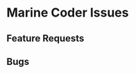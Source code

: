 # Marine Coder Issues

## Feature Requests
<div class="featurerequests"></div>

## Bugs
<div class="bugs"></div>

<script src="https://code.jquery.com/jquery-3.6.1.min.js" crossorigin="anonymous"></script>
<script src="https://cdn.jsdelivr.net/npm/showdown/dist/showdown.min.js"></script>

<script>
var converter = new showdown.Converter()

//var other_issues = "https://api.github.com/repos/marinecoders/marines.dev/issues?state=open";
var all_bugs = "https://api.github.com/repos/marinecoders/marines.dev/issues?state=open&labels=bug";
var feature_requests = "https://api.github.com/repos/marinecoders/marines.dev/issues?state=open&labels=feature%20request"

/* 
<div class="admonition note">
<p class="admonition-title">Note</p>
<p>Lorem ipsum dolor sit amet, consectetur adipiscing elit. Nulla et euismod
nulla. Curabitur feugiat, tortor non consequat finibus, justo purus auctor
massa, nec semper lorem quam in massa.</p>
</div>

html_url: "https://github.com/marinecoders/marines.dev/issues/13"
*/
function generate_issues(item, style, issues){
    $(item)
        .append(
            `<b>Found ${ issues.length } open issues.</b>`
        );
    $.each(issues, function (i, issue) {
        $(item)
            .append(
                `
                <div class="admonition ${style}">
                <p class="admonition-title">
                    <a href="${ issue.html_url }">#${ issue.number }</a> - ${ issue.title }
                </p>
                <p>
                    ${ converter.makeHtml(issue.body) }
                </p>
                </div>
                `
            )
    });
};

$(document).ready(function () {
    $.getJSON(all_bugs, function (allIssues) {
        generate_issues(".bugs", "warning", allIssues)
    });

    $.getJSON(feature_requests, function (allIssues) {
        generate_issues(".featurerequests", "note", allIssues)
    });
});
    
</script>